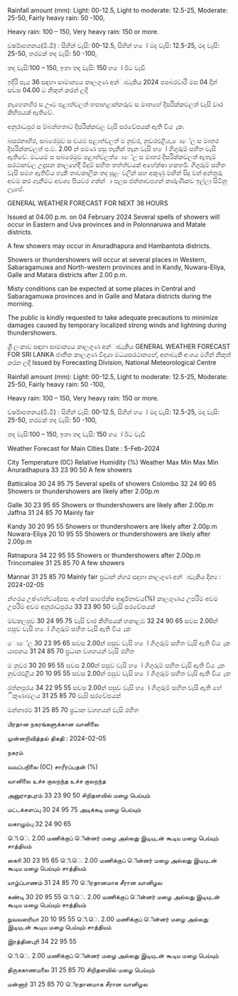 Rainfall amount (mm): Light: 00-12.5, Light to moderate: 12.5-25, Moderate: 25-50, Fairly heavy rain: 50 -100,

Heavy rain: 100 – 150, Very heavy rain: 150 or more.

වර්ෂාපතනය(මි.මී) : සිහින් වැසි: 00-12.5, සිහින් හ ෝ මද වැසි: 12.5-25, මද වැසි: 25-50, තරමක් තද වැසි: 50 -100,

තද වැසි:100 – 150, ඉතා තද වැසි: 150 හ ෝ ඊට වැඩි

ඉදිරි පැය 36 සඳහා සාමාන්‍යය කාලගුණ අන්‍ාවැකිය 2024 පපබරවාරි මස 04 දින්‍ සවස 04.00 ට නිකුත් කරන්‍ ලදි

නැහෙනහිර ස ඌව පළාත්වලත් හපාහළාන්නරුව ස මාතහේ දිසරික්කවලත් වැසි වාර කිහිපයක් ඇතිවේ.

අනුරාධපුර ස ම්බන්හතාට දිසරික්කවල වැසි සරවේපයක් ඇති විය ැක.

බසරනාහිර, සබරෙමුව ස වයඹ පළාත්වලත් ම නුවර, නුවරඑළිය, ොේල ස මාතර දිසරික්කවලත් ප.ව. 2.00 න් පමණ පසු තැනින් තැන වැසි හ ෝ ගිගුරුම් සහිත වැසි ඇතිවේ. මධයම ස සබරෙමුව පළාත්වලත් ොේල ස මාතර දිසරික්කවලත් ඇතැම් සරථානවල උදෑසන කාලහේදී මීදුම් සහිත තත්ත්වයක් අහේක්ෂා හකහර්. ගිගුරුම් සහිත වැසි සමග ඇතිවිය හැකි තාවකාලික තද සුළං වලින් සහ අකුණු මඟින් සිදු වන්‍ අන්‍තුරු අවම කර ගැනීමට අවශ්‍ය පියවර ගන්න්‍ා පලස ජන්‍තාවපගන් කාරුණිකව ඉල්ලා සිටිනු ලැපේ.

GENERAL WEATHER FORECAST FOR NEXT 36 HOURS

Issued at 04.00 p.m. on 04 February 2024 Several spells of showers will occur in Eastern and Uva provinces and in Polonnaruwa and Matale districts.

A few showers may occur in Anuradhapura and Hambantota districts.

Showers or thundershowers will occur at several places in Western, Sabaragamuwa and North-western provinces and in Kandy, Nuwara-Eliya, Galle and Matara districts after 2.00 p.m.

Misty conditions can be expected at some places in Central and Sabaragamuwa provinces and in Galle and Matara districts during the morning.

The public is kindly requested to take adequate precautions to minimize damages caused by temporary localized strong winds and lightning during thundershowers.

ශ්‍රී ලංකාව සඳහා සාමාන්‍යය කාලගුණ අන්‍ාවැකිය GENERAL WEATHER FORECAST FOR SRI LANKA ජාතික කාලගුණ විදයා මධයසරථානහේ, අනාවැකි අංශය මගින් නිකුත් කරන ලදි Issued by Forecasting Division, National Meteorological Centre

Rainfall amount (mm): Light: 00-12.5, Light to moderate: 12.5-25, Moderate: 25-50, Fairly heavy rain: 50 -100,

Heavy rain: 100 – 150, Very heavy rain: 150 or more.

වර්ෂාපතනය(මි.මී) : සිහින් වැසි: 00-12.5, සිහින් හ ෝ මද වැසි: 12.5-25, මද වැසි: 25-50, තරමක් තද වැසි: 50 -100,

තද වැසි:100 – 150, ඉතා තද වැසි: 150 හ ෝ ඊට වැඩි

Weather Forecast for Main Cities Date : 5-Feb-2024

City Temperature (0C) Relative Humidity (%) Weather Max Min Max Min Anuradhapura 33 23 90 50 A few showers

Batticaloa 30 24 95 75 Several spells of showers Colombo 32 24 90 65 Showers or thundershowers are likely after 2.00p.m

Galle 30 23 95 65 Showers or thundershowers are likely after 2.00p.m Jaffna 31 24 85 70 Mainly fair

Kandy 30 20 95 55 Showers or thundershowers are likely after 2.00p.m Nuwara-Eliya 20 10 95 55 Showers or thundershowers are likely after 2.00p.m

Ratnapura 34 22 95 55 Showers or thundershowers after 2.00p.m Trincomalee 31 25 85 70 A few showers

Mannar 31 25 85 70 Mainly fair ප්‍රධාන්‍ න්‍ගර සදහා කාලගුණ අන්‍ාවැකිය දින්‍ය : 2024-02-05

න්‍ගරය උෂ්ණත්වය(පස. අංශ්‍ක) සාපේක්ෂ ආර්ද්‍රතාවය(%) කාලගුණය උපරිම අවම උපරිම අවම අනුරාධපුරය 33 23 90 50 වැසි සරවේපයක්

මඩකලපුව 30 24 95 75 වැසි වාර කිහිපයක් හකාළඹ 32 24 90 65 සවස 2.00න් පසුව වැසි හ ෝ ගිගුරුම් සහිත වැසි ඇති විය ැක

ොේල 30 23 95 65 සවස 2.00න් පසුව වැසි හ ෝ ගිගුරුම් සහිත වැසි ඇති විය ැක යාපනය 31 24 85 70 ප්‍රධාන වශහයන් වැසි රහිත

ම නුවර 30 20 95 55 සවස 2.00න් පසුව වැසි හ ෝ ගිගුරුම් සහිත වැසි ඇති විය ැක නුවරඑළිය 20 10 95 55 සවස 2.00න් පසුව වැසි හ ෝ ගිගුරුම් සහිත වැසි ඇති විය ැක

රත්නපුරය 34 22 95 55 සවස 2.00න් පසුව වැසි හ ෝ ගිගුරුම් සහිත වැසි ඇති හේ ිකුණාමලය 31 25 85 70 වැසි සරවේපයක්

මන්නාරම 31 25 85 70 ප්‍රධාන වශහයන් වැසි රහිත

பிரதான நகரங்களுக்கான வானிலை

முன்னறிவித்தல் திகதி : 2024-02-05

நகரம்

வவப்பநிலை (0C) சாரீரப்பதன் (%)

வானிலை உச்ச குலறந்த உச்ச குலறந்த

அனுராதபுரம் 33 23 90 50 சிறிதளவில் மழை பெய்யும்

மட்டக்களப்பு 30 24 95 75 அடிக்கடி மழை பெய்யும்

வகாழும்பு 32 24 90 65

ெி.ெ. 2.00 மணிக்குப் ெின்னர் மழை அல்லது இடியுடன் கூடிய மழை பெய்யும் சாத்தியம்

காைி 30 23 95 65 ெி.ெ. 2.00 மணிக்குப் ெின்னர் மழை அல்லது இடியுடன் கூடிய மழை பெய்யும் சாத்தியம்

யாழ்ப்பாணம் 31 24 85 70 ெிரதானமாக சீரான வானிழல

கண்டி 30 20 95 55 ெி.ெ. 2.00 மணிக்குப் ெின்னர் மழை அல்லது இடியுடன் கூடிய மழை பெய்யும் சாத்தியம்

நுவவரைியா 20 10 95 55 ெி.ெ. 2.00 மணிக்குப் ெின்னர் மழை அல்லது இடியுடன் கூடிய மழை பெய்யும் சாத்தியம்

இரத்தினபுரி 34 22 95 55

ெி.ெ. 2.00 மணிக்குப் ெின்னர் மழை அல்லது இடியுடன் கூடிய மழை பெய்யும்

திருககாணமலை 31 25 85 70 சிறிதளவில் மழை பெய்யும்

மன்னார் 31 25 85 70 ெிரதானமாக சீரான வானிழல